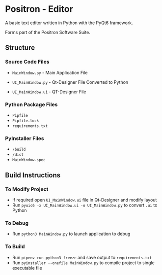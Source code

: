 # Positron - Editor

A basic text editor written in Python with the PyQt6 framework.  

Forms part of the Positron Software Suite.  



## Structure

### Source Code Files

- `MainWindow.py` - Main Application File

- `UI_MainWindow.py` - Qt-Designer File Converted to Python

- `UI_MainWindow.ui` - QT-Designer File

  

### Python Package Files

- `Pipfile`
- `Pipfile.lock`
- `requirements.txt`



### PyInstaller Files

- `/build`
- `/dist` 
- `MainWindow.spec`



## Build Instructions

### To Modify Project

- If required open `UI_MainWindow.ui` file in Qt-Designer and modify layout
- Run `pyuic6 -x UI_MainWindow.ui -o UI_MainWindow.py` to convert `.ui` to Python



### To Debug

- Run `python3 MainWindow.py` to launch application to debug



### To Build

- Run `pipenv run python3 freeze` and save output to `requirements.txt`
- Run `pyinstaller --onefile MainWindow.py` to compile project to single executable file

